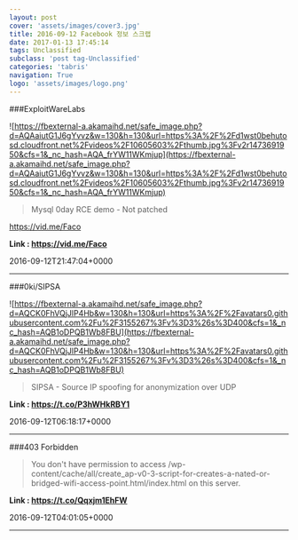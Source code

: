 ```yaml
---
layout: post
cover: 'assets/images/cover3.jpg'
title: 2016-09-12 Facebook 정보 스크랩
date: 2017-01-13 17:45:14
tags: Unclassified
subclass: 'post tag-Unclassified'
categories: 'tabris'
navigation: True
logo: 'assets/images/logo.png'
---
```


###ExploitWareLabs

![https://fbexternal-a.akamaihd.net/safe_image.php?d=AQAaiutG1J6gYvvz&w=130&h=130&url=https%3A%2F%2Fd1wst0behutosd.cloudfront.net%2Fvideos%2F10605603%2Fthumb.jpg%3Fv2r1473691950&cfs=1&_nc_hash=AQA_frYW11WKmjup](https://fbexternal-a.akamaihd.net/safe_image.php?d=AQAaiutG1J6gYvvz&w=130&h=130&url=https%3A%2F%2Fd1wst0behutosd.cloudfront.net%2Fvideos%2F10605603%2Fthumb.jpg%3Fv2r1473691950&cfs=1&_nc_hash=AQA_frYW11WKmjup)

>Mysql 0day RCE demo - Not patched

https://vid.me/Faco

**Link : <https://vid.me/Faco>**

2016-09-12T21:47:04+0000

---

###0ki/SIPSA

![https://fbexternal-a.akamaihd.net/safe_image.php?d=AQCK0FhVQjJlP4Hb&w=130&h=130&url=https%3A%2F%2Favatars0.githubusercontent.com%2Fu%2F3155267%3Fv%3D3%26s%3D400&cfs=1&_nc_hash=AQB1oDPQB1Wb8FBU](https://fbexternal-a.akamaihd.net/safe_image.php?d=AQCK0FhVQjJlP4Hb&w=130&h=130&url=https%3A%2F%2Favatars0.githubusercontent.com%2Fu%2F3155267%3Fv%3D3%26s%3D400&cfs=1&_nc_hash=AQB1oDPQB1Wb8FBU)

>SIPSA - Source IP spoofing for anonymization over UDP

**Link : <https://t.co/P3hWHkRBY1>**

2016-09-12T06:18:17+0000

---

###403 Forbidden

>You don't have permission to access /wp-content/cache/all/create_ap-v0-3-script-for-creates-a-nated-or-bridged-wifi-access-point.html/index.html on this server.

**Link : <https://t.co/Qqxjm1EhFW>**

2016-09-12T04:01:05+0000

---

